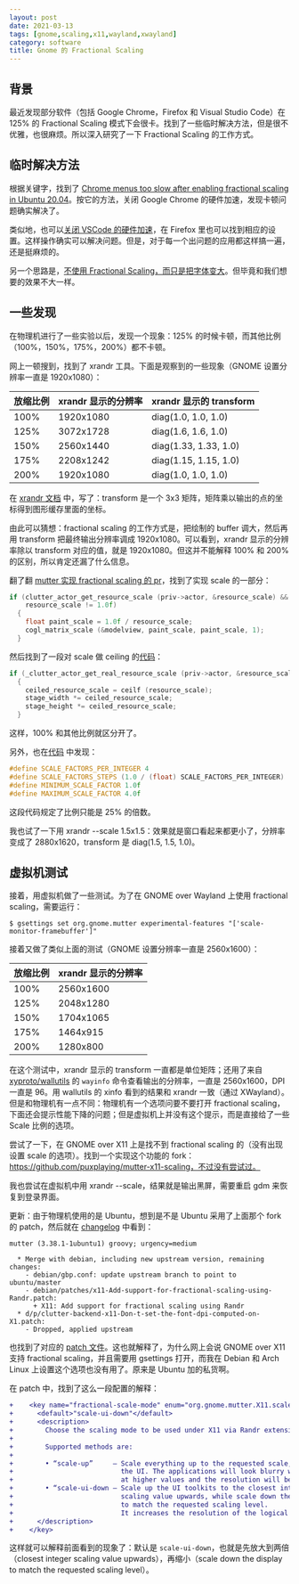 ```yaml
---
layout: post
date: 2021-03-13
tags: [gnome,scaling,x11,wayland,xwayland]
category: software
title: Gnome 的 Fractional Scaling
---
```


## 背景

最近发现部分软件（包括 Google Chrome，Firefox 和 Visual Studio Code）在 125% 的 Fractional Scaling 模式下会很卡。找到了一些临时解决方法，但是很不优雅，也很麻烦。所以深入研究了一下 Fractional Scaling 的工作方式。

## 临时解决方法

根据关键字，找到了 [Chrome menus too slow after enabling fractional scaling in Ubuntu 20.04](https://askubuntu.com/questions/1274719/chrome-menus-too-slow-after-enabling-fractional-scaling-in-ubuntu-20-04)。按它的方法，关闭 Google Chrome 的硬件加速，发现卡顿问题确实解决了。

类似地，也可以[关闭 VSCode 的硬件加速](https://gist.github.com/andriyudatama/fe5d00deb36feeea30ef35a5ea0f7eff)，在 Firefox 里也可以找到相应的设置。这样操作确实可以解决问题。但是，对于每一个出问题的应用都这样搞一遍，还是挺麻烦的。

另一个思路是，[不使用 Fractional Scaling，而只是把字体变大](https://askubuntu.com/questions/1230208/fractional-scaling-does-not-work-properly-ubuntu-20-04/1272794#1272794)。但毕竟和我们想要的效果不大一样。

## 一些发现

在物理机进行了一些实验以后，发现一个现象：125% 的时候卡顿，而其他比例（100%，150%，175%，200%）都不卡顿。

网上一顿搜到，找到了 xrandr 工具。下面是观察到的一些现象（GNOME 设置分辨率一直是 1920x1080）：

| 放缩比例 | xrandr 显示的分辨率 | xrandr 显示的 transform |
| -------- | ------------------- | ----------------------- |
| 100%     | 1920x1080           | diag(1.0, 1.0, 1.0)     |
| 125%     | 3072x1728           | diag(1.6, 1.6, 1.0)     |
| 150%     | 2560x1440           | diag(1.33, 1.33, 1.0)   |
| 175%     | 2208x1242           | diag(1.15, 1.15, 1.0)   |
| 200%     | 1920x1080           | diag(1.0, 1.0, 1.0)     |

在 [xrandr 文档](https://www.x.org/releases/X11R7.5/doc/man/man1/xrandr.1.html) 中，写了：transform 是一个 3x3 矩阵，矩阵乘以输出的点的坐标得到图形缓存里面的坐标。

由此可以猜想：fractional scaling 的工作方式是，把绘制的 buffer 调大，然后再用 transform 把最终输出分辨率调成 1920x1080。可以看到，xrandr 显示的分辨率除以 transform 对应的值，就是 1920x1080。但这并不能解释 100% 和 200% 的区别，所以肯定还漏了什么信息。

翻了翻 [mutter 实现 fractional scaling 的 pr](https://gitlab.gnome.org/GNOME/mutter/-/merge_requests/3/diffs#989734a4aea877b0c1d80fa73cbe2ee59de79fba_376_422)，找到了实现 scale 的一部分：

```cpp
if (clutter_actor_get_resource_scale (priv->actor, &resource_scale) &&
    resource_scale != 1.0f)
  {
    float paint_scale = 1.0f / resource_scale;
    cogl_matrix_scale (&modelview, paint_scale, paint_scale, 1);
  }
```

然后找到了一段对 scale 做 ceiling 的[代码](https://gitlab.gnome.org/GNOME/mutter/-/merge_requests/3/diffs#989734a4aea877b0c1d80fa73cbe2ee59de79fba_238_265)：

```cpp
if (_clutter_actor_get_real_resource_scale (priv->actor, &resource_scale))
  {
    ceiled_resource_scale = ceilf (resource_scale);
    stage_width *= ceiled_resource_scale;
    stage_height *= ceiled_resource_scale;
  }
```

这样，100% 和其他比例就区分开了。

另外，也在[代码](https://gitlab.gnome.org/GNOME/mutter/-/merge_requests/3/diffs#d66a28cda989fbb17c8a7302b3f6360640c3c152_33_33) 中发现：

```cpp
#define SCALE_FACTORS_PER_INTEGER 4
#define SCALE_FACTORS_STEPS (1.0 / (float) SCALE_FACTORS_PER_INTEGER)
#define MINIMUM_SCALE_FACTOR 1.0f
#define MAXIMUM_SCALE_FACTOR 4.0f
```

这段代码规定了比例只能是 25% 的倍数。

我也试了一下用 xrandr --scale 1.5x1.5：效果就是窗口看起来都更小了，分辨率变成了 2880x1620，transform 是 diag(1.5, 1.5, 1.0)。

## 虚拟机测试

接着，用虚拟机做了一些测试。为了在 GNOME over Wayland 上使用 fractional scaling，需要运行：

```shell
$ gsettings set org.gnome.mutter experimental-features "['scale-monitor-framebuffer']"
```

接着又做了类似上面的测试（GNOME 设置分辨率一直是 2560x1600）：

| 放缩比例 | xrandr 显示的分辨率 |
| -------- | ------------------- |
| 100%     | 2560x1600           |
| 125%     | 2048x1280           |
| 150%     | 1704x1065           |
| 175%     | 1464x915            |
| 200%     | 1280x800            |

在这个测试中，xrandr 显示的 transform 一直都是单位矩阵；还用了来自 [xyproto/wallutils](https://github.com/xyproto/wallutils) 的 `wayinfo` 命令查看输出的分辨率，一直是 2560x1600，DPI 一直是 96。用 wallutils 的 xinfo 看到的结果和 xrandr 一致（通过 XWayland）。但是和物理机有一点不同：物理机有一个选项问要不要打开 fractional scaling，下面还会提示性能下降的问题；但是虚拟机上并没有这个提示，而是直接给了一些 Scale 比例的选项。

尝试了一下，在 GNOME over X11 上是找不到 fractional scaling 的（没有出现设置 scale 的选项）。找到一个实现这个功能的 fork：https://github.com/puxplaying/mutter-x11-scaling，不过没有尝试过。

我也尝试在虚拟机中用 xrandr --scale，结果就是输出黑屏，需要重启 gdm 来恢复到登录界面。

更新：由于物理机使用的是 Ubuntu，想到是不是 Ubuntu 采用了上面那个 fork 的 patch，然后就在 [changelog](https://changelogs.ubuntu.com/changelogs/pool/main/m/mutter/mutter_3.38.1-1ubuntu1/changelog) 中看到：

```
mutter (3.38.1-1ubuntu1) groovy; urgency=medium

  * Merge with debian, including new upstream version, remaining changes:
    - debian/gbp.conf: update upstream branch to point to ubuntu/master
    - debian/patches/x11-Add-support-for-fractional-scaling-using-Randr.patch:
      + X11: Add support for fractional scaling using Randr
  * d/p/clutter-backend-x11-Don-t-set-the-font-dpi-computed-on-X1.patch:
    - Dropped, applied upstream
```

也找到了对应的 [patch 文件](https://git.launchpad.net/ubuntu/+source/mutter/tree/debian/patches/x11-Add-support-for-fractional-scaling-using-Randr.patch?h=applied/ubuntu/groovy)。这也就解释了，为什么网上会说 GNOME over X11 支持 fractional scaling，并且需要用 gsettings 打开，而我在 Debian 和 Arch Linux 上设置这个选项也没有用了。原来是 Ubuntu 加的私货啊。

在 patch 中，找到了这么一段配置的解释：

```patch
+    <key name="fractional-scale-mode" enum="org.gnome.mutter.X11.scale-mode">
+      <default>"scale-ui-down"</default>
+      <description>
+        Choose the scaling mode to be used under X11 via Randr extension.
+
+        Supported methods are:
+
+        • “scale-up”     — Scale everything up to the requested scale, shrinking
+                           the UI. The applications will look blurry when scaling
+                           at higher values and the resolution will be lowered.
+        • “scale-ui-down — Scale up the UI toolkits to the closest integer
+                           scaling value upwards, while scale down the display
+                           to match the requested scaling level.
+                           It increases the resolution of the logical display.
+      </description>
+    </key>
```

这样就可以解释前面看到的现象了：默认是 `scale-ui-down`，也就是先放大到两倍（closest integer scaling value upwards），再缩小（scale down the display to match the requested scaling level）。